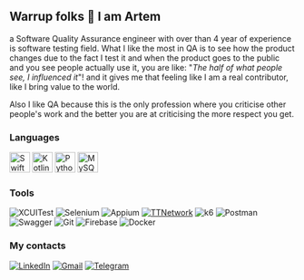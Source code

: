 ## Warrup folks 🤙 I am Artem

a Software Quality Assurance engineer with over than 4 year of experience is software testing field. What I like the most in QA is to see how the product changes due to the fact I test it and when the product goes to the public and you see people actually use it, you are like: "*The half of what people see, I influenced it*"! and it gives me that feeling like I am a real contributor, like I bring value to the world.

Also I like QA because this is the only profession where you criticise other people's work and the better you are at criticising the more respect you get.

### Languages
<p align="left"> <a href="https://developer.apple.com/swift/" target="_blank" rel="noreferrer"><img src="https://raw.githubusercontent.com/danielcranney/readme-generator/main/public/icons/skills/swift-colored.svg" width="36" height="36" alt="Swift" /></a> <a href="https://kotlinlang.org/" target="_blank" rel="noreferrer"><img src="https://raw.githubusercontent.com/danielcranney/readme-generator/main/public/icons/skills/kotlin-colored.svg" width="36" height="36" alt="Kotlin" /></a> <a href="https://www.python.org/" target="_blank" rel="noreferrer"><img src="https://raw.githubusercontent.com/danielcranney/readme-generator/main/public/icons/skills/python-colored.svg" width="36" height="36" alt="Python" /></a> <a href="https://www.mysql.com/" target="_blank" rel="noreferrer"><img src="https://raw.githubusercontent.com/danielcranney/readme-generator/main/public/icons/skills/mysql-colored.svg" width="36" height="36" alt="MySQL" /></a> </p>


### Tools
![XCUITest](https://img.shields.io/badge/-XCUITest-fc943a?style=flat&logo=XCUITest)
![Selenium](https://img.shields.io/badge/-Selenium-ffffff?style=flat&logo=Selenium)
![Appium](https://img.shields.io/badge/-Appium-65308f?style=flat&logo=)
[![TTNetwork](https://img.shields.io/badge/-TTNetwork-ffffff?style=flat&logo=TTNetwork)](https://github.com/severgroup-tt/TTNetwork)
![k6](https://img.shields.io/badge/-k6-000000?style=flat&logo=k6)
![Postman](https://img.shields.io/badge/-Postman-ffffff?style=flat&logo=Postman)
![Swagger](https://img.shields.io/badge/-Swagger-000000?style=flat&logo=Swagger)
![Git](https://img.shields.io/badge/-Git-ffffff?style=flat&logo=Git)
![Firebase](https://img.shields.io/badge/-Firebase-039be5?style=flat&logo=Firebase)
![Docker](https://img.shields.io/badge/-Docker-ffffff?style=flat&logo=Docker)

### My contacts
[![LinkedIn](https://img.shields.io/badge/-avybornov-ffffff?style=social&logo=LinkedIn)](https://www.linkedin.com/in/avybornov/)
[![Gmail](https://img.shields.io/badge/-banny.hiphop@gmail.com-ffffff?style=social&logo=Gmail)](https://mail.google.com/mail/u/0/?fs=1&tf=cm&source=mailto&to=banny.hiphop@gmail.com)
[![Telegram](https://img.shields.io/badge/-RT715-ffffff?style=social&logo=Telegram)](https://t.me/RT715)
